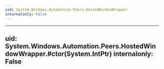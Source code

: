 ```yaml
---
uid: System.Windows.Automation.Peers.HostedWindowWrapper
internalonly: False
---
```


---
uid: System.Windows.Automation.Peers.HostedWindowWrapper.#ctor(System.IntPtr)
internalonly: False
---
